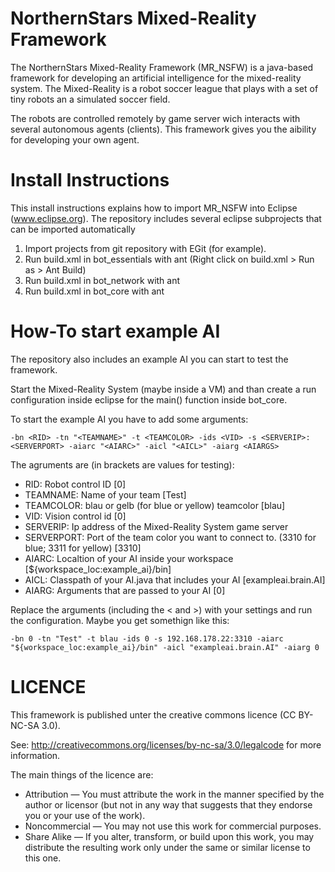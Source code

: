 NorthernStars Mixed-Reality Framework
=====================================
The NorthernStars Mixed-Reality Framework (MR_NSFW) is a java-based framework for developing an artificial intelligence for the mixed-reality system.
The Mixed-Reality is a robot soccer league that plays with a set of tiny robots an a simulated soccer field.

The robots are controlled remotely by game server wich interacts with several autonomous agents (clients).
This framework gives you the aibility for developing your own agent.

Install Instructions
====================
This install instructions explains how to import MR_NSFW into Eclipse (www.eclipse.org).
The repository includes several eclipse subprojects that can be imported automatically


1. Import projects from git repository with EGit (for example).
2. Run build.xml in bot_essentials with ant (Right click on build.xml > Run as > Ant Build)
3. Run build.xml in bot_network with ant 
4. Run build.xml in bot_core with ant

How-To start example AI
=======================
The repository also includes an example AI you can start to test the framework.

Start the Mixed-Reality System (maybe inside a VM) and than create a run configuration inside eclipse
for the main() function inside bot_core.

To start the example AI you have to add some arguments:
```
-bn <RID> -tn "<TEAMNAME>" -t <TEAMCOLOR> -ids <VID> -s <SERVERIP>:<SERVERPORT> -aiarc "<AIARC>" -aicl "<AICL>" -aiarg <AIARGS>
```
The agruments are (in brackets are values for testing):
- RID: Robot control ID [0]
- TEAMNAME: Name of your team [Test]
- TEAMCOLOR: blau or gelb (for blue or yellow) teamcolor [blau]
- VID: Vision control id [0]
- SERVERIP: Ip address of the Mixed-Reality System game server
- SERVERPORT: Port of the team color you want to connect to. (3310 for blue; 3311 for yellow) [3310] 
- AIARC: Localtion of your AI inside your workspace [${workspace_loc:example_ai}/bin]
- AICL: Classpath of your AI.java that includes your AI [exampleai.brain.AI]
- AIARG: Arguments that are passed to your AI [0]

Replace the arguments (including the < and >) with your settings and run the configuration.
Maybe you get somethign like this:
```
-bn 0 -tn "Test" -t blau -ids 0 -s 192.168.178.22:3310 -aiarc "${workspace_loc:example_ai}/bin" -aicl "exampleai.brain.AI" -aiarg 0
```


LICENCE
=======
This framework is published unter the creative commons licence (CC BY-NC-SA 3.0).

See: http://creativecommons.org/licenses/by-nc-sa/3.0/legalcode for more information.

The main things of the licence are:

- Attribution — You must attribute the work in the manner specified by the author or licensor (but not in any way that suggests that they endorse you or your use of the work). 
- Noncommercial — You may not use this work for commercial purposes. 
- Share Alike — If you alter, transform, or build upon this work, you may distribute the resulting work only under the same or similar license to this one. 

